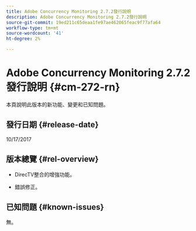 ```yaml
---
title: Adobe Concurrency Monitoring 2.7.2發行說明
description: Adobe Concurrency Monitoring 2.7.2發行說明
source-git-commit: 19ed211c65deaa1fe97ae462065feac9f77afa64
workflow-type: tm+mt
source-wordcount: '41'
ht-degree: 2%

---
```



# Adobe Concurrency Monitoring 2.7.2發行說明 {#cm-272-rn}

本頁說明此版本的新功能、變更和已知問題。

## 發行日期 {#release-date}

10/17/2017

## 版本總覽 {#rel-overview}

* DirecTV整合的增強功能。

* 錯誤修正。



## 已知問題 {#known-issues}

無。
